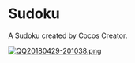 # Sudoku
A Sudoku created by Cocos Creator.

[![QQ20180429-201038.png](https://i.loli.net/2018/04/29/5ae5b790e3b9c.png)](https://i.loli.net/2018/04/29/5ae5b790e3b9c.png)
